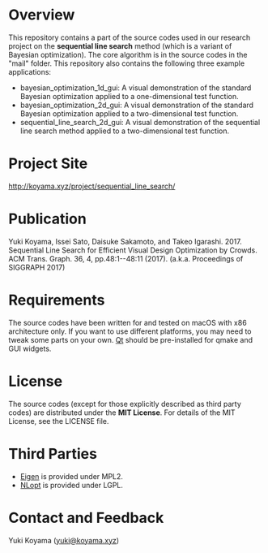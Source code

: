 # Overview
This repository contains a part of the source codes used in our research project on the **sequential line search** method (which is a variant of Bayesian optimization). The core algorithm is in the source codes in the "mail" folder. This repository also contains the following three example applications:

- bayesian_optimization_1d_gui: A visual demonstration of the standard Bayesian optimization applied to a one-dimensional test function. 
- bayesian_optimization_2d_gui: A visual demonstration of the standard Bayesian optimization applied to a two-dimensional test function.
- sequential_line_search_2d_gui: A visual demonstration of the sequential line search method applied to a two-dimensional test function.

# Project Site
http://koyama.xyz/project/sequential_line_search/

# Publication
Yuki Koyama, Issei Sato, Daisuke Sakamoto, and Takeo Igarashi. 2017. Sequential Line Search for Efficient Visual Design Optimization by Crowds. ACM Trans. Graph. 36, 4, pp.48:1--48:11 (2017). (a.k.a. Proceedings of SIGGRAPH 2017)

# Requirements
The source codes have been written for and tested on macOS with x86 architecture only. If you want to use different platforms, you may need to tweak some parts on your own. [Qt](https://www.qt.io/) should be pre-installed for qmake and GUI widgets.

# License
The source codes (except for those explicitly described as third party codes) are distributed under the **MIT License**. For details of the MIT License, see the LICENSE file.

# Third Parties
- [Eigen](http://eigen.tuxfamily.org/) is provided under MPL2.
- [NLopt](https://nlopt.readthedocs.io/) is provided under LGPL.

# Contact and Feedback
Yuki Koyama (yuki@koyama.xyz)
